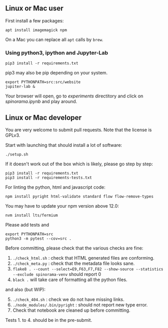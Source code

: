 ## Linux or Mac user

First install a few packages:

```
apt install imagemagick npm
```

On a Mac you can replace all `apt` calls by `brew`.

### Using python3, ipython and Jupyter-Lab

```
pip3 install -r requirements.txt
```

pip3 may also be pip depending on your system.

```
export PYTHONPATH=src:src/website
jupiter-lab &
```

Your browser will open, go to _experiments_ directitory and click on _spinorama.ipynb_ and play around.

## Linux or Mac developer

You are very welcome to submit pull requests. Note that the license is GPLv3.

Start with launching that should install a lot of software:

```
./setup.sh
```

If it doesn't work out of the box which is likely, please go step by step:

```
pip3 install -r requirements.txt
pip3 install -r requirements-tests.txt
```

For linting the python, html and javascript code:

```
npm install pyright html-validate standard flow flow-remove-types
```

You may have to update your npm version above 12.0:

```
nvm install lts/fermium
```

Please add tests and

```
export PYTHONPATH=src
python3 -m pytest --cov=src .
```

Before committing, please check that the various checks are fine:

1. `./check_html.sh` : check that HTML generated files are conforming.
2. `./check_meta.py` : check that the metadata file looks sane.
3. `flake8 . --count --select=E9,F63,F7,F82 --show-source --statistics --exclude spinorama-venv` should report 0
4. `black .` will take care of formatting all the python files.

and also (but WIP):

5. `./check_404.sh` : check we do not have missing links.
6. `./node_modules/.bin/pyright` : should not report new type error.
7. Check that notebook are cleaned up before committing.

Tests 1. to 4. should be in the pre-submit.

